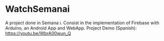 # WatchSemanai
A project done in Semana i. Consist in the implementation of Firebase with Arduino, an Android App and WebApp.
Project Demo (Spanish): https://youtu.be/WbrA00wun_Q 
